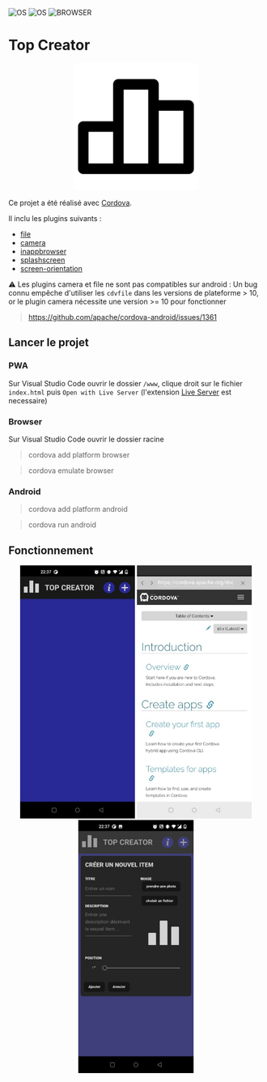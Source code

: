 ![OS](https://badgen.net/badge/OS/Android?icon=https://raw.githubusercontent.com/androiddevnotes/awesome-android-kotlin-apps/master/assets/android.svg&color=3ddc84)
![OS](https://badgen.net/badge/OS/IOS?https://img.shields.io/badge/iOS-000000)
![BROWSER](https://badgen.net/badge/BROWSER/ALL?https://img.shields.io/badge/browser&color=ff8226)
# Top Creator

<p align="center">
  <img src="www/img/logo.png" alt="App vide" height="250">
</p>

Ce projet a été réalisé avec [Cordova](https://cordova.apache.org/).

Il inclu les plugins suivants :

- [file](https://cordova.apache.org/docs/en/10.x/reference/cordova-plugin-file/index.html)
- [camera](https://cordova.apache.org/docs/en/10.x/reference/cordova-plugin-camera/index.html)
- [inappbrowser](https://cordova.apache.org/docs/en/10.x/reference/cordova-plugin-inappbrowser/index.html)
- [splashscreen](https://cordova.apache.org/docs/en/10.x/reference/cordova-plugin-splashscreen/index.html)
- [screen-orientation](https://cordova.apache.org/docs/en/10.x/reference/cordova-plugin-screen-orientation/index.html)

⚠️ Les plugins camera et file ne sont pas compatibles sur android : Un bug connu empêche d'utiliser les `cdvfile` dans les versions de plateforme > 10, or le plugin camera nécessite une version >= 10 pour fonctionner 

> https://github.com/apache/cordova-android/issues/1361

## Lancer le projet 

### PWA

Sur Visual Studio Code ouvrir le dossier `/www`, clique droit sur le fichier `index.html` puis `Open with Live Server` (l'extension [Live Server](https://marketplace.visualstudio.com/items?itemName=ritwickdey.LiveServer) est necessaire)

### Browser

Sur Visual Studio Code ouvrir le dossier racine

> cordova add platform browser

> cordova emulate browser


### Android

> cordova add platform android

> cordova run android

## Fonctionnement

<p align="center">
  <img src="screenshots/empty_app.jpg" alt="App vide" height="500">
  <img src="screenshots/appinbrowser_app.jpg" alt="InAppBrowser" height="500">
  <img src="screenshots/create_item_app.jpg" alt="Créer un item" height="500">
</p>
